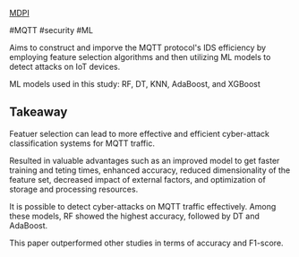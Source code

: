 [MDPI](https://www.mdpi.com/1424-8220/24/6/1782)

#MQTT #security #ML

Aims to construct and imporve the MQTT protocol's IDS efficiency by employing feature selection algorithms and then utilizing ML models to detect attacks on IoT devices.

ML models used in this study: RF, DT, KNN, AdaBoost, and XGBoost

## Takeaway

Featuer selection can lead to more effective and efficient cyber-attack classification systems for MQTT traffic.

Resulted in valuable advantages such as an improved model to get faster training and teting times, enhanced accuracy, reduced dimensionality of the feature set, decreased impact of external factors, and optimization of storage and processing resources.

It is possible to detect cyber-attacks on MQTT traffic effectively. Among these models, RF showed the highest accuracy, followed by DT and AdaBoost. 

This paper outperformed other studies in terms of accuracy and F1-score.